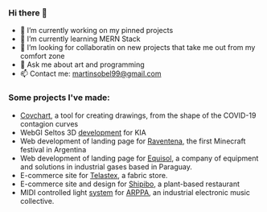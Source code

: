 ### Hi there 👋
- 🔭 I’m currently working on my pinned projects
- 🌱 I’m currently learning MERN Stack
- 👯 I’m looking for collaboratin on new projects that take me out from my comfort zone
- 💬 Ask me about art and programming
- 📫 Contact me: martinsobel99@gmail.com

### Some projects I've made:
- [Covchart](https://github.com/MartinSobel/Covchart), a tool for creating drawings, from the shape of the COVID-19 contagion curves
- WebGl Seltos 3D [development](https://martinsobel.github.io/Seltos3D/) for KIA
- Web development of landing page for [Raventena](http://raventena.com/), the first Minecraft festival in Argentina
- Web development of landing page for [Equisol](http://equisol.com.py/), a company of equipment and solutions in industrial gases based in Paraguay.
- E-commerce site for [Telastex](https://telastex.com/), a fabric store.
- E-commerce site and design for [Shipibo](http://shipibo.com.ar/#!/), a plant-based restaurant
- MIDI controlled light [system](https://github.com/MartinSobel/ARPPA) for [ARPPA](https://www.instagram.com/p/B7PDwOuA1Qb/?utm_source=ig_web_button_share_sheet), an industrial electronic music collective.
